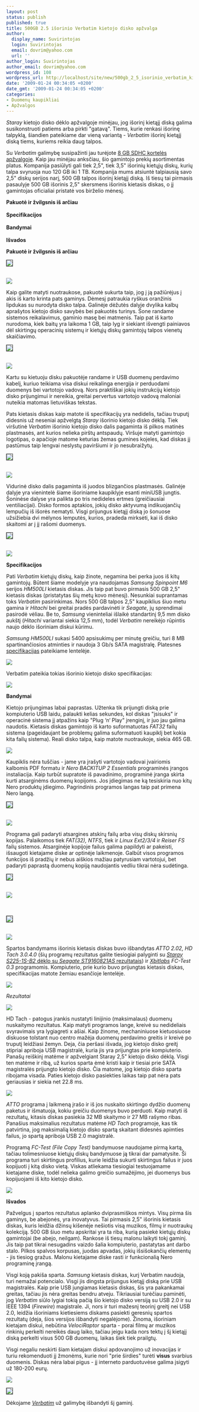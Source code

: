 ```yaml
---
layout: post
status: publish
published: true
title: 500GB 2.5 išorinio Verbatim kietojo disko apžvalga
author:
  display_name: Suvirintojas
  login: Suvirintojas
  email: dovrim@yahoo.com
  url: ''
author_login: Suvirintojas
author_email: dovrim@yahoo.com
wordpress_id: 108
wordpress_url: http://localhost/site/new/500gb_2_5_isorinio_verbatim_kietojo_disko_apzvalga/
date: '2009-01-24 00:34:05 +0200'
date_gmt: '2009-01-24 00:34:05 +0200'
categories:
- Duomenų kaupikliai
- Apžvalgos
---
```

<p><i>Staray</i> kietojo disko dėklo apžvalgoje minėjau, jog išorinį kietąjį diską galima susikonstruoti patiems arba pirkti "gatavą". Tiems, kurie renkasi išorinę talpyklą, šiandien pateikiame dar vieną variantą - <i>Verbatim</i> išorinį kietąjį diską tiems, kuriems reikia daug talpos.</p>
<p>Su <i>Verbatim</i> galimybę susipažinti jau turėjote <a class="ns" href="http://www.technews.lt/?id=Kas&Id=2087">8 GB SDHC kortelės apžvalgoje</a>. Kaip jau minėjau anksčiau, šio gamintojo prekių asortimentas platus. Kompanija pasiūlyti gali tiek 2,5", tiek 3,5" išorinių kietųjų diskų, kurių talpa svyruoja nuo 120 GB iki 1 TB. Kompanija mums atsiuntė talpiausią savo 2,5" diskų serijos narį, 500 GB talpos išorinį kietąjį diską. Iš tiesų tai pirmasis pasaulyje 500 GB išorinis 2,5" skersmens išorinis kietasis diskas, o jį gamintojas oficialiai pristatė vos birželio mėnesį.</p>
<p><b>Pakuotė ir žvilgsnis iš arčiau</b><br />
<br /><b>Specifikacijos</b><br />
<br /><b>Bandymai</b><br />
<br /><b>Išvados</b></p>
<p><b>Pakuotė ir žvilgsnis iš arčiau</b></p>
<p><a class="ns" href="http://svarke.technews.lt/VerbatimHDD/2.jpg">
<div class="imgright"><img src="http://svarke.technews.lt/VerbatimHDD/21.jpg" border="1" /></div>
<p></a><a class="ns" href="http://svarke.technews.lt/VerbatimHDD/1.jpg"><br /><img src="http://svarke.technews.lt/VerbatimHDD/11.jpg" /><br /></a></p>
<p>Kaip galite matyti nuotraukose, pakuotė sukurta taip, jog į ją pažiūrėjus į akis iš karto krinta pats gaminys. Dėmesį patraukia ryškus oranžinis lipdukas su nurodyta disko talpa. Galinėje dėžutės dalyje dvylika kalbų aprašytos kietojo disko savybės bei pakuotės turinys. Šone randame sistemos reikalavimus, gaminio masę bei matmenis. Taip pat iš karto nurodoma, kiek baitų yra laikoma 1 GB, taip lyg ir siekiant išvengti painiavos dėl skirtingų operacinių sistemų ir kietųjų diskų gamintojų talpos vienetų skaičiavimo.</p>
<p><a class="ns" href="http://svarke.technews.lt/VerbatimHDD/4.jpg">
<div class="imgright"><img src="http://svarke.technews.lt/VerbatimHDD/41.jpg" border="1" /></div>
<p></a><a class="ns" href="http://svarke.technews.lt/VerbatimHDD/3.jpg"><br /><img src="http://svarke.technews.lt/VerbatimHDD/31.jpg" /><br /></a></p>
<p>Kartu su kietuoju disku pakuotėje randame ir USB duomenų perdavimo kabelį, kuriuo teikiama visa diskui reikalinga energija ir perduodami duomenys bei vartotojo vadovą. Nors praktiškai jokių instrukcijų kietojo disko prijungimui ir nereikia, greitai pervertus vartotojo vadovą maloniai nuteikia matomas lietuviškas tekstas.</p>
<p>Pats kietasis diskas kaip matote iš specifikacijų yra nedidelis, tačiau truputį didesnis už neseniai apžvelgtą <i>Staray</i> išorinio kietojo disko dėklą. Tiek viršutinė <i>Verbatim</i> išorinio kietojo disko dalis pagaminta iš pilkos matinės plastmasės, ant kurios nelieka pirštų antspaudų. Viršuje matyti gamintojo logotipas, o apačioje matome keturias žemas gumines kojeles, kad diskas jį pastūmus taip lengvai neslystų paviršiumi ir jo nesubraižytų.</p>
<p><a class="ns" href="http://svarke.technews.lt/VerbatimHDD/6.jpg">
<div class="imgright"><img src="http://svarke.technews.lt/VerbatimHDD/61.jpg" border="1" /></div>
<p></a><a class="ns" href="http://svarke.technews.lt/VerbatimHDD/5.jpg"><br /><img src="http://svarke.technews.lt/VerbatimHDD/51.jpg" /><br /></a></p>
<p>Vidurinė disko dalis pagaminta iš juodos blizgančios plastmasės. Galinėje dalyje yra vienintelė šiame išoriniame kaupiklyje esanti miniUSB jungtis. Šoninėse dalyse yra palikta po tris nedideles ertmes (greičiausiai ventiliacijai). Disko formos aptakios, jokių disko aktyvumą indikuojančių lempučių iš išorės nematyti. Visgi prijungus kietąjį diską jo šonuose užsižiebia dvi mėlynos lemputės, kurios, pradeda mirksėti, kai iš disko skaitomi ar į jį rašomi duomenys.</p>
<p><a class="ns" href="http://svarke.technews.lt/VerbatimHDD/8.jpg">
<div class="imgright"><img src="http://svarke.technews.lt/VerbatimHDD/81.jpg" border="1" /></div>
<p></a><a class="ns" href="http://svarke.technews.lt/VerbatimHDD/7.jpg"><br /><img src="http://svarke.technews.lt/VerbatimHDD/71.jpg" /><br /></a></p>
<p><b>Specifikacijos</b></p>
<p>Pati <i>Verbatim</i> kietųjų diskų, kaip žinote, negamina bei perka juos iš kitų gamintojų. Būtent šiame modelyje yra naudojamas <i>Samsung Spinpoint M6</i> serijos <i>HM500LI</i> kietasis diskas. Jis taip pat buvo pirmasis 500 GB 2,5" kietasis diskas (pristatytas šių metų kovo mėnesį). Nesunkiai suprantamas toks <i>Verbatim</i> pasirinkimas. Nors 500 GB talpos 2,5" kaupiklius šiuo metu gamina ir <i>Hitachi</i> bei greitai pradės pardavinėti ir <i>Seagate</i>, jų sprendimai pasirodė vėliau. Be to, <i>Samsung</i> vieninteliai išlaikė standartinį 9,5 mm disko aukštį (<i>Hitachi</i> variantai siekia 12,5 mm), todėl <i>Verbatim</i> nereikėjo rūpintis naujo dėklo išoriniam diskui kūrimu.</p>
<p><i>Samsung HM500LI</i> sukasi 5400 apsisukimų per minutę greičiu, turi 8 MB spartinančiosios atminties ir naudoja 3 Gb/s SATA magistralę. Platesnes <a class="ns" href="http://www.samsung.com/global/business/hdd/productmodel.do?group=72&type=62&subtype=67&model_cd=373&ppmi=1159#">specifikacijas</a> pateikiame lentelėje.</p>
<p><img src=" http://svarke.technews.lt/VerbatimHDD/tab1.PNG" /></p>
<p>Verbatim pateikia tokias išorinio kietojo disko specifikacijas:</p>
<p><img src=" http://svarke.technews.lt/VerbatimHDD/tab2.PNG" /></p>
<p><b>Bandymai</b></p>
<p>Kietojo prijungimas labai paprastas. Užtenka tik prijungti diską prie kompiuterio USB laidu, palaukti kelias sekundes, kol diskas "įsisuks" ir operacinė sistema jį atpažins kaip "Plug ‘n‘ Play" įrenginį, ir juo jau galima naudotis. Kietasis diskas gamintojo iš karto suformatuotas <i>FAT32</i> failų sistema (pageidaujant be problemų galima suformatuoti kaupiklį bet kokia kita failų sistema). Reali disko talpa, kaip matote nuotraukoje, siekia 465 GB.</p>
<p><img src="http://svarke.technews.lt/VerbatimHDD/talpa2.PNG" /></p>
<p>Kaupiklis nėra tuščias - jame yra įrašyti vartotojo vadovai įvairiomis kalbomis PDF formatu ir <i>Nero BACKITUP 2 Essentials</i> programinės įrangos instaliacija. Kaip turbūt supratote iš pavadinimo, programinė įranga skirta kurti atsarginėms duomenų kopijoms. Jos įdiegimas ne ką tesiskiria nuo kitų Nero produktų įdiegimo. Pagrindinis programos langas taip pat primena Nero langą.</p>
<p><a class="ns" href="http://svarke.technews.lt/VerbatimHDD/back2.jpg">
<div class="imgright"><img src="http://svarke.technews.lt/VerbatimHDD/back21.jpg" border="1" /></div>
<p></a><a class="ns" href="http://svarke.technews.lt/VerbatimHDD/back1.jpg"><br /><img src="http://svarke.technews.lt/VerbatimHDD/back11.jpg" /><br /></a></p>
<p>Programa gali padaryti atsargines atskirų failų arba visų diskų skirsnių kopijas. Palaikomos tiek <i>FAT(32), NTFS</i>, tiek ir <i>Linux Ext2/3/4</i> ir <i>Reiser FS</i> failų sistemos. Atsarginėje kopijoje failus galima papildyti ar pakeisti, išsaugoti kietajame diske ar optinėje laikmenoje. Galbūt visos programos funkcijos iš pradžių ir nebus aiškios mažiau patyrusiam vartotojui, bet padaryti paprastą duomenų kopiją naudojantis vedliu tikrai nėra sudėtinga.</p>
<p><a class="ns" href="http://svarke.technews.lt/VerbatimHDD/back4.jpg">
<div class="imgright"><img src="http://svarke.technews.lt/VerbatimHDD/back41.jpg" border="1" /></div>
<p></a><a class="ns" href="http://svarke.technews.lt/VerbatimHDD/back3.jpg"><br /><img src="http://svarke.technews.lt/VerbatimHDD/back31.jpg" /><br /></a><br />
<br /><a class="ns" href="http://svarke.technews.lt/VerbatimHDD/back6.jpg">
<div class="imgright"><img src="http://svarke.technews.lt/VerbatimHDD/back61.jpg" border="1" /></div>
<p></a><a class="ns" href="http://svarke.technews.lt/VerbatimHDD/back5.jpg"><br /><img src="http://svarke.technews.lt/VerbatimHDD/back51.jpg" /><br /></a></p>
<p>Spartos bandymams išorinis kietasis diskas buvo išbandytas <i>ATTO 2.02, HD Tach 3.0.4.0</i> (šių programų rezultatus galite tiesiogiai palyginti su <a class="ns" href="http://www.technews.lt/?id=Kas&Id=1983"><i>Staray S225-1S-B2</i> dėklo su <i>Seagate ST9160821AS</i> rezultatais</a>) ir <a class="ns" href="http://www.xbitlabs.com"><i>Xbitlabs</i></a> <i>FC-Test 0.3</i> programomis. Kompiuterio, prie kurio buvo prijungtas kietasis diskas, specifikacijas matote žemiau esančioje lentelėje.</p>
<p><img src=" http://www.technews.lt/upl/Failai/PCConfigPropeller.PNG" /></p>
<p><i>Rezultatai</i></p>
<p><img src=" http://svarke.technews.lt/VerbatimHDD/hdtachraw.PNG" /></p>
<p>HD Tach - patogus įrankis nustatyti linijinio (maksimalaus) duomenų nuskaitymo rezultatus. Kaip matyti programos lange, kreivė su nedideliais svyravimais yra lygiagreti x ašiai. Kaip žinome, mechaniniuose kietuosiuose diskuose tolstant nuo centro mažėja duomenų perdavimo greitis ir kreivė po truputį leidžiasi žemyn. Deja, čia peršasi išvada, jog kietojo disko greitį stipriai apriboja USB magistralė, kuria jis yra prijungtas prie kompiuterio. Panašų reiškinį matėme ir apžvelgiant Staray 2,5" kietojo disko dėklą. Visgi ten matėme ir ribą, už kurios sparta ėmė kristi kaip ir tiesiai prie SATA magistralės prijungto kietojo disko. Čia matome, jog kietojo disko sparta ribojama visada. Paties kietojo disko pasiekties laikas taip pat nėra pats geriausias ir siekia net 22.8 ms.</p>
<p><img src="http://svarke.technews.lt/VerbatimHDD/atto.PNG" /></p>
<p><i>ATTO</i> programa į laikmeną įrašo ir iš jos nuskaito skirtingo dydžio duomenų paketus ir išmatuoja, kokiu greičiu duomenys buvo perduoti. Kaip matyti iš rezultatų, kitasis diskas pasiekia 32 MB skaitymo ir 27 MB rašymo ribas. Panašius maksimalius rezultatus matėme <i>HD Tach</i> programoje, kas tik patvirtina, jog maksimalią kietojo disko spartą skaitant didesnės apimties failus, jo spartą apriboja USB 2.0 magistralė.</p>
<p>Programą <i>FC-Test (File Copy Test)</i> bandymuose naudojame pirmą kartą, tačiau tolimesniuose kietųjų diskų bandymuose ją tikrai dar pamatysite. Ši programa turi skirtingus profilius, kurie leidžia sukurti skirtingus failus ir juos kopijuoti į kitą disko vietą. Viskas atliekama tiesiogiai testuojamame kietajame diske, todėl nelieka galimo greičio sumažėjimo, jei duomenys bus kopijuojami iš kito kietojo disko.</p>
<p><img src="http://svarke.technews.lt/VerbatimHDD/fctest.PNG" /></p>
<p><b>Išvados</b></p>
<p>Pažvelgus į spartos rezultatus aplanko dviprasmiškos mintys. Visų pirma šis gaminys, be abejonės, yra inovatyvus. Tai pirmasis 2,5" išorinis kietasis diskas, kuris leidžia džinsų kišenėje nešiotis visą muzikos, filmų ir nuotraukų kolekciją. 500 GB šiuo metu apskritai yra ta riba, kurią pasiekė kietųjų diskų gamintojai (be abejo, neilgam). Rankose iš tiesų malonu laikyti tokį gaminį. Jis taip pat tikrai nesugadins vaizdo šalia kompiuterio, pastatytas ant darbo stalo. Pilkos spalvos korpusas, juodas apvadas, jokių išsišokančių elementų - jis tiesiog gražus. Malonu kietajame diske rasti ir funkcionalią Nero programinę įrangą.</p>
<p>Visgi koją pakiša sparta. <i>Samsung</i> kietasis diskas, kurį Verbatim naudoja, turi nemažai potencialo. Visgi jis dingsta prijungus kietąjį diską prie USB magistralės. Kaip prie USB jungiamas kietasis diskas, šis yra pakankamai greitas, tačiau jis nėra greitas bendru atveju. Tikriausiai turėčiau paminėti, jog <i>Verbatim</i> siūlo lygiai tokią pačią šio kietojo disko versiją su USB 2.0 ir su IEEE 1394 (<i>Firewire</i>) magistrale. Ji, nors ir turi mažesnį teorinį greitį nei USB 2.0, leidžia išoriniams kietiesiems diskams pasiekti geresnių spartos rezultatų (deja, šios versijos išbandyti negalėjome). Žinoma, išoriniam kietajam diskui, nebūtina <i>VelociRaptor</i> sparta - porai filmų ar muzikos rinkinių perkelti nereikės daug laiko, tačiau jeigu kada nors tektų į šį kietąjį diską perkelti visus 500 GB duomenų, laikas šiek tiek prailgtų.</p>
<p>Visgi negaliu neskirti šiam kietajam diskui apdovanojimo už inovacijas ir turiu rekomenduoti jį žmonėms, kurie nori "prie širdies" turėti <b>visus</b> svarbius duomenis. Diskas nėra labai pigus - jį interneto parduotuvėse galima įsigyti už 180-200 eurų.</p>
<p><img src="http://www.technews.lt/upl/Failai/naujoves.png" /></p>
<p>
<div class="imgright"><img src=" http://www.technews.lt/upl/Failai/verbatim-logo-red-blue-300d.jpg" border="1" /></div>
<p>Dėkojame <a class="ns" href=" http://www.verbatim-europe.com/index/home.php"><i>Verbatim</i></a> už galimybę išbandyti šį gaminį.</p>
<p></p>
